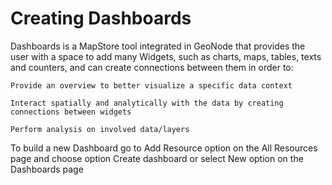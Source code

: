 # Creating Dashboards

Dashboards is a MapStore tool integrated in GeoNode that provides the user with a space to add many Widgets, such as charts, maps, tables, texts and counters, and can create connections between them in order to:

    Provide an overview to better visualize a specific data context

    Interact spatially and analytically with the data by creating connections between widgets

    Perform analysis on involved data/layers

To build a new Dashboard go to Add Resource option on the All Resources page and choose option Create dashboard or select New option on the Dashboards page